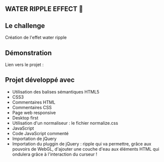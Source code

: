 ## WATER RIPPLE EFFECT 🌊

## Le challenge

Création de l'effet water ripple

## Démonstration

Lien vers le projet :

## Projet développé avec

- Utilisation des balises sémantiques HTML5
- CSS3
- Commentaires HTML
- Commentaires CSS
- Page web responsive
- Desktop first
- Utilisation d'un normaliseur : le fichier normalize.css
- JavaScript
- Code JavaScript commenté
- Importation de jQuery
- Importation du pluggin de jQuery : ripple qui va permettre, grâce aux pouvoirs de WebGL, d'ajouter une couche d'eau aux éléments HTML qui ondulera grâce à l'interaction du curseur !
